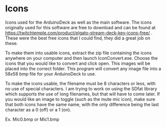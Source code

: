 # Icons

Icons used for the ArduinoDeck as well as the main software. The icons originally used for this software are free to download and can be found at https://twitchtemple.com/product/elgato-stream-deck-key-icons-free/ . These were the best free icons that I could find, they did a great job on these.

To make them into usable icons, extract the zip file containing the icons anywhere on your computer and then launch IconConvert.exe. Choose the icons that you would like to convert and click open. This images will be placed into the correct folder. This program will convert any image file into a 58x58 bmp file for your ArduinoDeck to use.

To make the icons usable, the filename must be 8 characters or less, with no use of special characters. I am trying to work on using the SDfat library which supports the use of long filenames, but that will have to come later. If you would like an image to toggle (such as the mute mic icon), make sure that both icons have the same name, with the only difference being the last character as a 0 (off) or a 1 (on).

Ex. Mic0.bmp or Mic1.bmp
